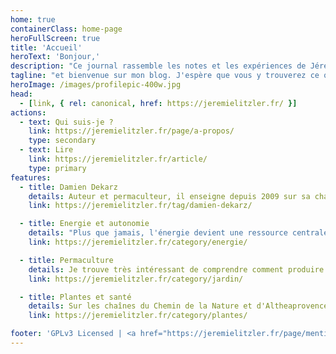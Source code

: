 ```yaml
---
home: true
containerClass: home-page
heroFullScreen: true
title: 'Accueil'
heroText: 'Bonjour,'
description: "Ce journal rassemble les notes et les expériences de Jérémie Litzler (disponible hors connexion après  installation) sur un large éventail de sujets pour un mode de vie respectueux de l'environnement"
tagline: "et bienvenue sur mon blog. J'espère que vous y trouverez ce que vous cherchez !"
heroImage: /images/profilepic-400w.jpg
head:
  - [link, { rel: canonical, href: https://jeremielitzler.fr/ }]
actions:
  - text: Qui suis-je ?
    link: https://jeremielitzler.fr/page/a-propos/
    type: secondary
  - text: Lire
    link: https://jeremielitzler.fr/article/
    type: primary
features:
  - title: Damien Dekarz
    details: Auteur et permaculteur, il enseigne depuis 2009 sur sa chaîne <i>YouTube Permaculture, Agroécologie, etc...</i>. Son contenu est riche et sa technique est simple. Venez lire ce qu'il nous partage.
    link: https://jeremielitzler.fr/tag/damien-dekarz/

  - title: Energie et autonomie
    details: "Plus que jamais, l'énergie devient une ressource centrale dans notre vie. Venez lire mon expérience avec le photovoltaïque (mais pas que...) et je vous garantie que vous apprendrez quelque chose aujourd'hui."
    link: https://jeremielitzler.fr/category/energie/

  - title: Permaculture
    details: Je trouve très intéressant de comprendre comment produire sa nourriture. Je partage ce que j'ai appris sur le sujet jusque là.
    link: https://jeremielitzler.fr/category/jardin/

  - title: Plantes et santé
    details: Sur les chaînes du Chemin de la Nature et d'Altheaprovence, vous trouverez beaucoup d'informations sur les plantes et leurs bénéfices pour la santé.
    link: https://jeremielitzler.fr/category/plantes/

footer: 'GPLv3 Licensed | <a href="https://jeremielitzler.fr/page/mentions-legales/" title="Lire les mentions légales du site">Mentions légales</a>'
---
```

